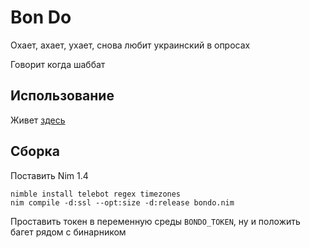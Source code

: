 # Bon Do
Охает, ахает, ухает, снова любит украинский в опросах

Говорит когда шаббат

## Использование

Живет [здесь](https://t.me/bon_do_bot)

## Сборка
Поставить Nim 1.4

```
nimble install telebot regex timezones
nim compile -d:ssl --opt:size -d:release bondo.nim
```
Проставить токен в переменную среды `BONDO_TOKEN`, ну и положить багет рядом с бинарником